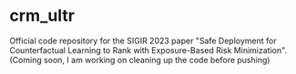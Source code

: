 # crm_ultr
Official code repository for the SIGIR 2023 paper "Safe Deployment for Counterfactual Learning to Rank with Exposure-Based Risk Minimization". 
(Coming soon, I am working on cleaning up the code before pushing) 
